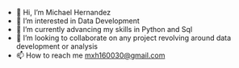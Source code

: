 - 👋 Hi, I’m Michael Hernandez
- 👀 I’m interested in Data Development
- 🌱 I’m currently advancing my skills in Python and Sql
- 💞️ I’m looking to collaborate on any project revolving around data development or analysis
- 📫 How to reach me mxh160030@gmail.com

